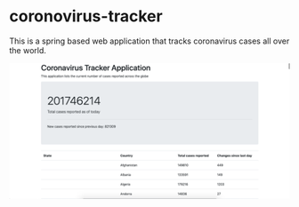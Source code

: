 # coronovirus-tracker
This is a spring based web application that tracks coronavirus cases all over the world.

![alt text](https://github.com/lmb0795/coronovirus-tracker/blob/main/image.png?raw=true)

